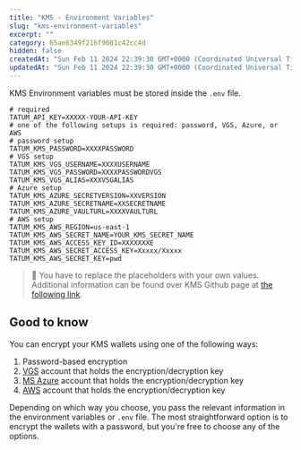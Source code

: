 ```yaml
---
title: "KMS - Environment Variables"
slug: "kms-environment-variables"
excerpt: ""
category: 65ae6349f216f9001c42cc4d
hidden: false
createdAt: "Sun Feb 11 2024 22:39:30 GMT+0000 (Coordinated Universal Time)"
updatedAt: "Sun Feb 11 2024 22:39:30 GMT+0000 (Coordinated Universal Time)"
---
```

KMS Environment variables must be stored inside the `.env` file.

```curl
# required
TATUM_API_KEY=XXXXX-YOUR-API-KEY
# one of the following setups is required: password, VGS, Azure, or AWS
# password setup
TATUM_KMS_PASSWORD=XXXXPASSWORD
# VGS setup
TATUM_KMS_VGS_USERNAME=XXXXUSERNAME
TATUM_KMS_VGS_PASSWORD=XXXXPASSWORDVGS
TATUM_KMS_VGS_ALIAS=XXXVSGALIAS
# Azure setup
TATUM_KMS_AZURE_SECRETVERSION=XXVERSION
TATUM_KMS_AZURE_SECRETNAME=XXSECRETNAME
TATUM_KMS_AZURE_VAULTURL=XXXXVAULTURL
# AWS setup
TATUM_KMS_AWS_REGION=us-east-1
TATUM_KMS_AWS_SECRET_NAME=YOUR_KMS_SECRET_NAME
TATUM_KMS_AWS_ACCESS_KEY_ID=XXXXXXXE
TATUM_KMS_AWS_SECRET_ACCESS_KEY=Xxxxx/Xxxxx
TATUM_KMS_AWS_SECRET_KEY=pwd
```

> 📘 You have to replace the placeholders with your own values. Additional information can be found over KMS Github page at [the following link](https://github.com/tatumio/tatum-kms#environment-variables).

## Good to know

You can encrypt your KMS wallets using one of the following ways:

1. Password-based encryption
2. [VGS](https://www.verygoodsecurity.com/) account that holds the encryption/decryption key
3. [MS Azure](https://azure.microsoft.com/en-us) account that holds the encryption/decryption key
4. [AWS](https://aws.amazon.com/) account that holds the encryption/decryption key

Depending on which way you choose, you pass the relevant information in the environment variables or `.env` file. The most straightforward option is to encrypt the wallets with a password, but you're free to choose any of the options.
